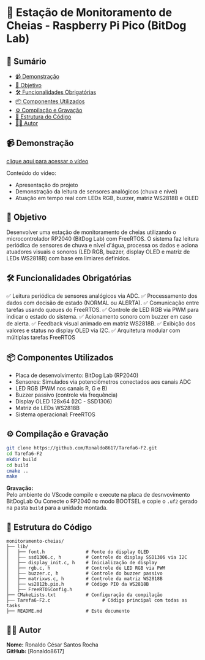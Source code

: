 # 🌊 Estação de Monitoramento de Cheias - Raspberry Pi Pico (BitDog Lab)

## 📌 Sumário  
- [📹 Demonstração](#-demonstração)  
- [🎯 Objetivo](#-objetivo)  
- [🛠️ Funcionalidades Obrigatórias](#️-funcionalidades-obrigatórias)  
- [📦 Componentes Utilizados](#-componentes-utilizados)  
- [⚙️ Compilação e Gravação](#️-compilação-e-gravação)  
- [📂 Estrutura do Código](#-estrutura-do-código)  
- [👨‍💻 Autor](#-autor)  

## 📹 Demonstração  
[clique aqui para acessar o vídeo](https://drive.google.com/file/d/1KGhIHI-ZHLxwJsvF2xodwm_9o59Hkp7k/view?usp=drive_link)
 
Conteúdo do vídeo:  
- Apresentação do projeto  
- Demonstração da leitura de sensores analógicos (chuva e nível) 
- Atuação em tempo real com LEDs RGB, buzzer, matriz WS2818B e OLED 


## 🎯 Objetivo  
Desenvolver uma estação de monitoramento de cheias utilizando o microcontrolador RP2040 (BitDog Lab) com FreeRTOS. O sistema faz leitura periódica de sensores de chuva e nível d'água, processa os dados e aciona atuadores visuais e sonoros (LED RGB, buzzer, display OLED e matriz de LEDs WS2818B) com base em limiares definidos.  

## 🛠️ Funcionalidades Obrigatórias  
✅ Leitura periódica de sensores analógicos via ADC.
✅ Processamento dos dados com decisão de estado (NORMAL ou ALERTA).
✅ Comunicação entre tarefas usando queues do FreeRTOS.
✅ Controle de LED RGB via PWM para indicar o estado do sistema.
✅ Acionamento sonoro com buzzer em caso de alerta.
✅ Feedback visual animado em matriz WS2818B.
✅ Exibição dos valores e status no display OLED via I2C.
✅ Arquitetura modular com múltiplas tarefas FreeRTOS

## 📦 Componentes Utilizados  
- Placa de desenvolvimento: BitDog Lab (RP2040) 
- Sensores: Simulados via potenciômetros conectados aos canais ADC
- LED RGB (PWM nos canais R, G e B)
- Buzzer passivo (controle via frequência)
- Display OLED 128x64 (I2C - SSD1306)
- Matriz de LEDs WS2818B
- Sistema operacional: FreeRTOS 

## ⚙️ Compilação e Gravação  
```bash
git clone https://github.com/Ronaldo8617/Tarefa6-F2.git
cd Tarefa6-F2
mkdir build
cd build
cmake ..
make
```

**Gravação:**  
Pelo ambiente do VScode compile e execute na placa de desnvovimento BitDogLab
Ou
Conecte o RP2040 no modo BOOTSEL e copie o `.uf2` gerado na pasta `build` para a unidade montada.

## 📂 Estrutura do Código  

```plaintext
monitoramento-cheias/  
├── lib/  
│   ├── font.h               # Fonte do display OLED  
│   ├── ssd1306.c, h         # Controle do display SSD1306 via I2C  
│   ├── display_init.c, h    # Inicialização de display  
│   ├── rgb.c, h             # Controle de LED RGB via PWM  
│   ├── buzzer.c, h          # Controle do buzzer passivo  
│   ├── matrixws.c, h        # Controle da matriz WS2818B  
│   ├── ws2812b.pio.h        # Código PIO da WS2818B  
│   ├── FreeRTOSConfig.h      
├── CMakeLists.txt           # Configuração da compilação  
├── Tarefa6-F2.c                   # Código principal com todas as tasks  
├── README.md                # Este documento   
```

## 👨‍💻 Autor  
**Nome:** Ronaldo César Santos Rocha  
**GitHub:** [Ronaldo8617]
